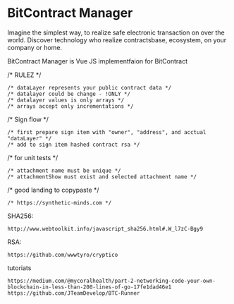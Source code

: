# BitContract Manager


	
Imagine the simplest way, to realize safe electronic transaction on over the world.
Discover technology who realize contractsbase, ecosystem, on your company or home.

BitContract Manager is Vue JS implementfaion for BitContract

/* RULEZ */

	/* dataLayer represents your public contract data */
	/* datalayer could be change - !ONLY */
	/* datalayer values is only arrays */
	/* arrays accept only incrementations */
	


/* Sign flow */

	/* first prepare sign item with "owner", "address", and acctual "dataLayer" */
	/* add to sign item hashed contract rsa */


/* for unit tests */

	/* attachment name must be unique */ 
	/* attachmentShow must exist and selected attachment name */ 

/* good landing to copypaste */

	/* https://synthetic-minds.com */


SHA256:

	http://www.webtoolkit.info/javascript_sha256.html#.W_l7zC-Bgy9

RSA:

	https://github.com/wwwtyro/cryptico

tutoriats

	https://medium.com/@mycoralhealth/part-2-networking-code-your-own-blockchain-in-less-than-200-lines-of-go-17fe1dad46e1
	https://github.com/JTeamDevelop/BTC-Runner


